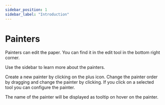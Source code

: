 ```yaml
---
sidebar_position: 1
sidebar_label: "Introduction"
---
```


# Painters

Painters can edit the paper.
You can find it in the edit tool in the bottom right corner.

Use the sidebar to learn more about the painters.

Create a new painter by clicking on the plus icon. Change the painter order by dragging and change the painter by clicking.
If you click on a selected tool you can configure the painter.

The name of the painter will be displayed as tooltip on hover on the painter.
